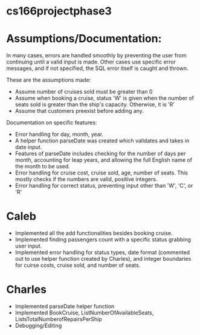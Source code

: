 # cs166projectphase3

# Assumptions/Documentation:
In many cases, errors are handled smoothly by preventing the user from continuing until a valid input is made.
Other cases use specific error messages, and if not specified, the SQL error itself is caught and thrown.

These are the assumptions made:
- Assume number of cruises sold must be greater than 0
- Assume when booking a cruise, status 'W' is given when the number of seats sold is greater than the ship's capacity. Otherwise, it is 'R'
- Assume that customers preexist before adding any.

Documentation on specific features:
- Error handling for day, month, year.
- A helper function parseDate was created which validates and takes in date input.
- Features of parseDate includes checking for the number of days per month, accounting for leap years, and allowing the full English name of the month to be used.
- Error handling for cruise cost, cruise sold, age, number of seats. This mostly checks if the numbers are valid, positive integers.
- Error handling for correct status, preventing input other than 'W', 'C', or 'R'


# Caleb 
- Implemented all the add functionalities besides booking cruise. 
- Implemented finding passengers count with a specific status grabbing user input.
- Implemented error handling for status types, date format (commented out to use helper function created by Charles), and integer boundaries for cuirse costs, cruise sold, and number of seats.
# Charles 
- Implemented parseDate helper function
- Implemented BookCruise, ListNumberOfAvailableSeats, ListsTotalNumberofRepairsPerShip
- Debugging/Editing
